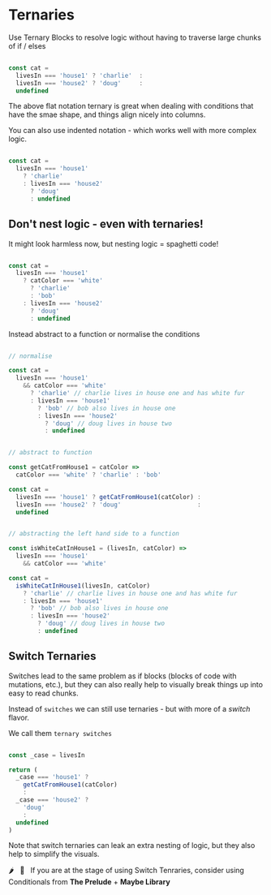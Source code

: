 # Ternaries

Use Ternary Blocks to resolve logic without having to traverse large chunks of if / elses

```javascript

const cat = 
  livesIn === 'house1' ? 'charlie'  :
  livesIn === 'house2' ? 'doug'     :
  undefined

```

The above flat notation ternary is great when dealing with conditions that have the smae shape, and things align nicely into columns.

You can also use indented notation - which works well with more complex logic.

```javascript

const cat = 
  livesIn === 'house1'
    ? 'charlie' 
    : livesIn === 'house2'
      ? 'doug'
      : undefined

```

## Don't nest logic - even with ternaries!

It might look harmless now, but nesting logic = spaghetti code!

```javascript

const cat = 
  livesIn === 'house1'
    ? catColor === 'white'
      ? 'charlie'
      : 'bob'
    : livesIn === 'house2'
      ? 'doug'
      : undefined

```

Instead abstract to a function or normalise the conditions

```javascript

// normalise

const cat = 
  livesIn === 'house1'
    && catColor === 'white'
      ? 'charlie' // charlie lives in house one and has white fur
      : livesIn === 'house1'
        ? 'bob' // bob also lives in house one
        : livesIn === 'house2'
          ? 'doug' // doug lives in house two
          : undefined

```

```javascript

// abstract to function

const getCatFromHouse1 = catColor => 
  catColor === 'white' ? 'charlie' : 'bob'

const cat = 
  livesIn === 'house1' ? getCatFromHouse1(catColor) :
  livesIn === 'house2' ? 'doug'                     :
  undefined

```

```javascript

// abstracting the left hand side to a function

const isWhiteCatInHouse1 = (livesIn, catColor) =>
  livesIn === 'house1'
    && catColor === 'white'

const cat = 
  isWhiteCatInHouse1(livesIn, catColor)
    ? 'charlie' // charlie lives in house one and has white fur
    : livesIn === 'house1'
      ? 'bob' // bob also lives in house one
      : livesIn === 'house2'
        ? 'doug' // doug lives in house two
        : undefined

```

## Switch Ternaries

Switches lead to the same problem as if blocks (blocks of code with mutations, etc.), but they can also really help to visually break things up into easy to read chunks.

Instead of `switches` we can still use ternaries - but with more of a _switch_ flavor.

We call them `ternary switches`

```javascript

const _case = livesIn

return (
  _case === 'house1' ?
    getCatFromHouse1(catColor)
    :
  _case === 'house2' ?
    'doug'
    :
  undefined
)

```

Note that switch ternaries can leak an extra nesting of logic, but they also help to simplify the visuals.

🌶️  &nbsp; 🧩  &nbsp; If you are at the stage of using Switch Tenraries, consider using Conditionals from **The Prelude** + **Maybe Library**
